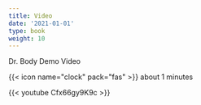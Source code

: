 ```yaml
---
title: Video
date: '2021-01-01'
type: book
weight: 10
---
```


Dr. Body Demo Video

<!--more-->

{{< icon name="clock" pack="fas" >}} about 1 minutes

{{< youtube Cfx66gy9K9c >}}


<!--{{< spoiler text="Is Python case-sensitive?" >}}
Yes
{{< /spoiler >}}-->
